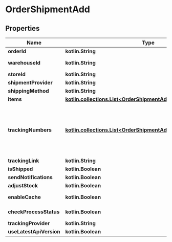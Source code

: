 
# OrderShipmentAdd

## Properties
| Name | Type | Description | Notes |
| ------------ | ------------- | ------------- | ------------- |
| **orderId** | **kotlin.String** | Defines the order for which the shipment will be created |  [optional] |
| **warehouseId** | **kotlin.String** | This parameter is used for selecting a warehouse where you need to set/modify a product quantity. |  [optional] |
| **storeId** | **kotlin.String** | Store Id |  [optional] |
| **shipmentProvider** | **kotlin.String** | Defines company name that provide tracking of shipment |  [optional] |
| **shippingMethod** | **kotlin.String** | Define shipping method |  [optional] |
| **items** | [**kotlin.collections.List&lt;OrderShipmentAddItemsInner&gt;**](OrderShipmentAddItemsInner.md) | Defines items in the order that will be shipped |  [optional] |
| **trackingNumbers** | [**kotlin.collections.List&lt;OrderShipmentAddTrackingNumbersInner&gt;**](OrderShipmentAddTrackingNumbersInner.md) | Defines shipment&#39;s tracking numbers that have to be added&lt;/br&gt; How set tracking numbers to appropriate carrier:&lt;ul&gt;&lt;li&gt;tracking_numbers[]&#x3D;a2c.demo1,a2c.demo2 - set default carrier&lt;/li&gt;&lt;li&gt;tracking_numbers[&lt;b&gt;carrier_id&lt;/b&gt;]&#x3D;a2c.demo - set appropriate carrier&lt;/li&gt;&lt;/ul&gt;To get the list of carriers IDs that are available in your store, use the &lt;a href &#x3D; \&quot;https://api2cart.com/docs/#/cart/CartInfo\&quot;&gt;cart.info&lt;/a &gt; method |  [optional] |
| **trackingLink** | **kotlin.String** | Defines custom tracking link |  [optional] |
| **isShipped** | **kotlin.Boolean** | Defines shipment&#39;s status |  [optional] |
| **sendNotifications** | **kotlin.Boolean** | Send notifications to customer after shipment was created |  [optional] |
| **adjustStock** | **kotlin.Boolean** | This parameter is used for adjust stock. |  [optional] |
| **enableCache** | **kotlin.Boolean** | If the value is &#39;true&#39; and order exist in our cache, we will use order.info from cache to prepare shipment items. |  [optional] |
| **checkProcessStatus** | **kotlin.Boolean** | Disable or enable check process status. Please note that the response will be slower due to additional requests to the store. |  [optional] |
| **trackingProvider** | **kotlin.String** | Defines name of the company which provides shipment tracking |  [optional] |
| **useLatestApiVersion** | **kotlin.Boolean** | Use the latest platform API version |  [optional] |



